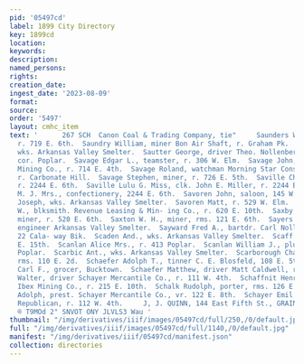 ```yaml
---
pid: '05497cd'
label: 1899 City Directory
key: 1899cd
location: 
keywords: 
description: 
named_persons: 
rights: 
creation_date: 
ingest_date: '2023-08-09'
format: 
source: 
order: '5497'
layout: cmhc_item
text: '      267 SCH  Canon Coal & Trading Company, tie"     Saunders William, miner,
  r. 719 E. 6th.  Saundry William, miner Bon Air Shaft, r. Graham Pk.  Sauter Ed.,
  wks. Arkansas Valley Smelter.  Sautter George, driver Theo. Nollenberger, r. 138th
  cor. Poplar.  Savage Edgar L., teamster, r. 306 W. Elm.  Savage John, lessee Crescent
  Mining Co., r. 714 E. 4th.  Savage Roland, watchman Morning Star Cons’d Mining Co.,
  r. Carbonate Hill.  Savage Stephen, miner, r. 726 E. 5th.  Saville Charles W., painter,
  r. 2244 E. 6th.  Saville Lulu G. Miss, clk. John E. Miller, r. 2244 E. 6th.  Saville
  M. J. Mrs., confectionery, 2244 E. 6th.  Savoren John, saloon, 145 W. Front.  Savoren
  Joseph, wks. Arkansas Valley Smelter.  Savoren Matt, r. 529 W. Elm.  Sawyer George
  W., blksmith. Revenue Leasing & Min- ing Co., r. 620 E. 10th.  Saxby Harvey C.,
  miner, r. 520 E. 6th.  Saxton W. H., miner, rms. 121 E. 6th.  Sayers Thomas F.,
  engineer Arkansas Valley Smelter.  Sayward Fred A., bartdr. Carl Nollenberger, r.
  22 Cala- way Bik.  Scaden And., wks. Arkansas Valley Smelter.  Scaff Nagib, r. 128
  E. 15th.  Scanlan Alice Mrs., r. 413 Poplar.  Scanlan William J., plumber, r. 413
  Poplar.  Scarbic Ant., wks. Arkansas Valley Smelter.  Scarborough Charles, lab.,
  rms. 110 E. 2d.  Schaefer Adolph T., tinner C. E. Blosfeld, 108 E. 5th.  Schaefer
  Carl F., grocer, Bucktown.  Schaefer Matthew, driver Matt Caldwell, r. 202 W. 3d.  Schaefer
  Walter, driver Schayer Mercantile Co., r. 111 W. 4th.  Schaffnit Henry R., helper
  Ibex Mining Co., r. 215 E. 10th.  Schalk Rudolph, porter, rms. 126 E. 3d.  Schayer
  Adolph, prest. Schayer Mercantile Co., vr. 122 E. 8th.  Schayer Emil R., agt. Denver
  Republican, r. 112 W. 4th.     J, J. QUINN, 144 East Fifth St., GRAINI  =| HLINS
  ® T9MOd 2" SNVOT ONY JLVLS3 Wau '
thumbnail: "/img/derivatives/iiif/images/05497cd/full/250,/0/default.jpg"
full: "/img/derivatives/iiif/images/05497cd/full/1140,/0/default.jpg"
manifest: "/img/derivatives/iiif/05497cd/manifest.json"
collection: directories
---
```

